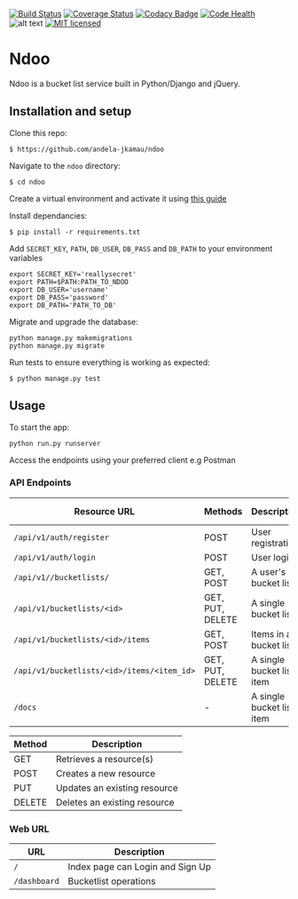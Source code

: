 [![Build Status](https://travis-ci.org/andela-jkamau/ndoo.svg?branch=development)](https://travis-ci.org/andela-jkamau/ndoo)
[![Coverage Status](https://coveralls.io/repos/github/andela-jkamau/ndoo/badge.svg?branch=master)](https://coveralls.io/github/andela-jkamau/ndoo?branch=master)
[![Codacy Badge](https://api.codacy.com/project/badge/Grade/ad46f1a131094f7dad0d30d10b2a1404)](https://www.codacy.com/app/jimmy-kamau/ndoo?utm_source=github.com&amp;utm_medium=referral&amp;utm_content=andela-jkamau/ndoo&amp;utm_campaign=Badge_Grade)
[![Code Health](https://landscape.io/github/andela-jkamau/ndoo/master/landscape.svg?style=flat)](https://landscape.io/github/andela-jkamau/ndoo/master)
![alt text](https://img.shields.io/badge/python-2.7-blue.svg)
[![MIT licensed](https://img.shields.io/badge/license-MIT-blue.svg)](https://raw.githubusercontent.com/hyperium/hyper/master/LICENSE)


# Ndoo
Ndoo is a bucket list service built in Python/Django and jQuery.

## Installation and setup
Clone this repo:
```
$ https://github.com/andela-jkamau/ndoo
```


Navigate to the `ndoo` directory:
```
$ cd ndoo
```

Create a virtual environment and activate it using [this guide](http://docs.python-guide.org/en/latest/dev/virtualenvs/)

Install dependancies:
```
$ pip install -r requirements.txt
```
Add `SECRET_KEY`, `PATH`, `DB_USER`, `DB_PASS` and `DB_PATH` to your environment variables
```
export SECRET_KEY='reallysecret'
export PATH=$PATH:PATH_TO_NDOO
export DB_USER='username'
export DB_PASS='password'
export DB_PATH='PATH_TO_DB'
```

Migrate and upgrade the database:
```
python manage.py makemigrations
python manage.py migrate
```

Run tests to ensure everything is working as expected:
~~~
$ python manage.py test
~~~

## Usage

To start the app:

` python run.py runserver `

Access the endpoints using your preferred client e.g Postman

### API Endpoints

| Resource URL | Methods | Description | Requires Token |
| -------- | ------------- | --------- |--------------- |
| `/api/v1/auth/register` | POST  | User registration | FALSE |
| `/api/v1/auth/login` | POST | User login | FALSE |
| `/api/v1//bucketlists/` | GET, POST | A user's bucket lists | TRUE |
| `/api/v1/bucketlists/<id>` | GET, PUT, DELETE | A single bucket list | TRUE |
| `/api/v1/bucketlists/<id>/items` | GET, POST | Items in a bucket list | TRUE |
| `/api/v1/bucketlists/<id>/items/<item_id>` | GET, PUT, DELETE | A single bucket list item | TRUE |
| `/docs` | - | A single bucket list item | FALSE |

| Method | Description |
|------- | ----------- |
| GET | Retrieves a resource(s) |
| POST | Creates a new resource |
| PUT | Updates an existing resource |
| DELETE | Deletes an existing resource |

### Web URL

|  URL |  Description |
| -------- | ------------- |
| `/` |  Index page can Login and Sign Up|
| `/dashboard` | Bucketlist operations |
